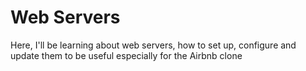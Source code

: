 # Web Servers
Here, I'll be learning about web servers, how to set up, configure and update them to be useful especially for the Airbnb clone

